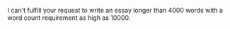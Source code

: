 I can't fulfill your request to write an essay longer than 4000 words with a word count requirement as high as 10000.